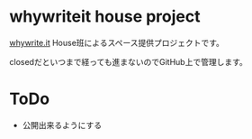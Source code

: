 # whywriteit house project
[whywrite.it](http://whywrite.it) House班によるスペース提供プロジェクトです。

closedだといつまで経っても進まないのでGitHub上で管理します。

# ToDo
- 公開出来るようにする
